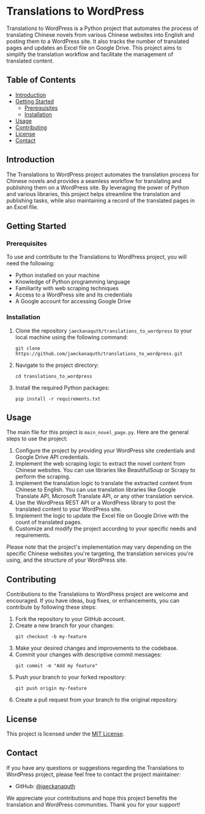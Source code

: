 # Translations to WordPress

Translations to WordPress is a Python project that automates the process of translating Chinese novels from various Chinese websites into English and posting them to a WordPress site. It also tracks the number of translated pages and updates an Excel file on Google Drive. This project aims to simplify the translation workflow and facilitate the management of translated content.

## Table of Contents

- [Introduction](#introduction)
- [Getting Started](#getting-started)
  - [Prerequisites](#prerequisites)
  - [Installation](#installation)
- [Usage](#usage)
- [Contributing](#contributing)
- [License](#license)
- [Contact](#contact)

## Introduction

The Translations to WordPress project automates the translation process for Chinese novels and provides a seamless workflow for translating and publishing them on a WordPress site. By leveraging the power of Python and various libraries, this project helps streamline the translation and publishing tasks, while also maintaining a record of the translated pages in an Excel file.

## Getting Started

### Prerequisites

To use and contribute to the Translations to WordPress project, you will need the following:

- Python installed on your machine
- Knowledge of Python programming language
- Familiarity with web scraping techniques
- Access to a WordPress site and its credentials
- A Google account for accessing Google Drive

### Installation

1. Clone the repository `jaeckanaquth/translations_to_wordpress` to your local machine using the following command:
   ```
   git clone https://github.com/jaeckanaquth/translations_to_wordpress.git
   ```
2. Navigate to the project directory:
   ```
   cd translations_to_wordpress
   ```
3. Install the required Python packages:
   ```
   pip install -r requirements.txt
   ```

## Usage

The main file for this project is `main_novel_page.py`. Here are the general steps to use the project:

1. Configure the project by providing your WordPress site credentials and Google Drive API credentials.
2. Implement the web scraping logic to extract the novel content from Chinese websites. You can use libraries like BeautifulSoup or Scrapy to perform the scraping.
3. Implement the translation logic to translate the extracted content from Chinese to English. You can use translation libraries like Google Translate API, Microsoft Translate API, or any other translation service.
4. Use the WordPress REST API or a WordPress library to post the translated content to your WordPress site.
5. Implement the logic to update the Excel file on Google Drive with the count of translated pages.
6. Customize and modify the project according to your specific needs and requirements.

Please note that the project's implementation may vary depending on the specific Chinese websites you're targeting, the translation services you're using, and the structure of your WordPress site.

## Contributing

Contributions to the Translations to WordPress project are welcome and encouraged. If you have ideas, bug fixes, or enhancements, you can contribute by following these steps:

1. Fork the repository to your GitHub account.
2. Create a new branch for your changes:
   ```
   git checkout -b my-feature
   ```
3. Make your desired changes and improvements to the codebase.
4. Commit your changes with descriptive commit messages:
   ```
   git commit -m "Add my feature"
   ```
5. Push your branch to your forked repository:
   ```
   git push origin my-feature
   ```
6. Create a pull request from your branch to the original repository.

## License

This project is licensed under the [MIT License](LICENSE).

## Contact

If you have any questions or suggestions regarding the Translations to WordPress project, please feel free to contact the project maintainer:

- GitHub: [@jaeckanaquth](https://github.com/jaeckanaquth)

We appreciate your contributions and hope this project benefits the translation and WordPress communities. Thank you for your support!
